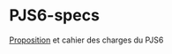 # PJS6-specs
[Proposition](https://github.com/GenjitsuGame/PJS6-specs/blob/master/Proposition.md) et cahier des charges du PJS6

